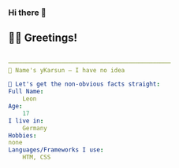 ### Hi there 👋

## 👋🏻 Greetings!

```yml

──────────────────────────────────────────────
🏮 Name's yKarsun — I have no idea

🌱 Let's get the non-obvious facts straight:
Full Name:
    Leon
Age:
    17
I live in:
    Germany
Hobbies:
none
Languages/Frameworks I use:
    HTM, CSS

```
